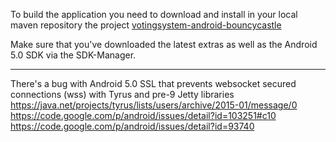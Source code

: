 To build the application you need to download and install in your local maven repository the project
[votingsystem-android-bouncycastle](https://github.com/votingsystem/votingsystem-android-bouncycastle)

Make sure that you've downloaded the latest extras as well as the Android 5.0 SDK via the SDK-Manager.


--------------------------------------------------------------------------------------------------


There's a bug with Android 5.0 SSL that prevents websocket secured connections (wss) with Tyrus and
pre-9 Jetty libraries
https://java.net/projects/tyrus/lists/users/archive/2015-01/message/0
https://code.google.com/p/android/issues/detail?id=103251#c10
https://code.google.com/p/android/issues/detail?id=93740